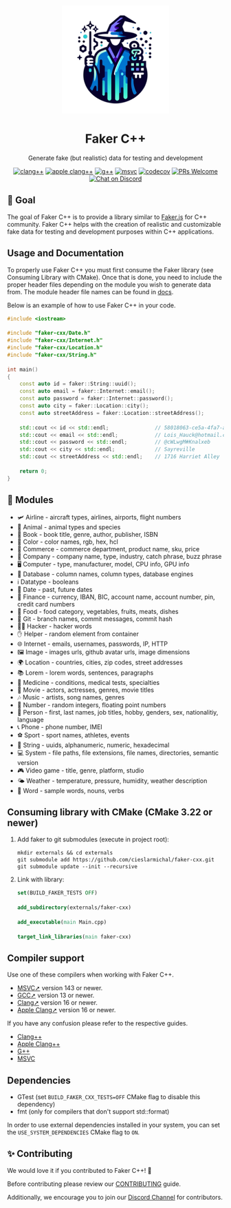 <div align="center">
  <img src="https://raw.githubusercontent.com/cieslarmichal/faker-cxx/main/docs/images/logo.png" width="250" alt="C++ Faker, a powerful tool for generating realistic and randomized fake data in C++ programming, enhancing data testing and development workflows"/>
  <h1>Faker C++</h1>
  <p>Generate fake (but realistic) data for testing and development</p>

[![clang++](https://github.com/cieslarmichal/faker-cxx/actions/workflows/linux-clang-build.yml/badge.svg?branch=main)](https://github.com/cieslarmichal/faker-cxx/actions/workflows/linux-clang-build.yml?query=branch%3Amain)
[![apple clang++](https://github.com/cieslarmichal/faker-cxx/actions/workflows/macos-clang-build.yml/badge.svg?branch=main)](https://github.com/cieslarmichal/faker-cxx/actions/workflows/macos-clang-build.yml?query=branch%3Amain)
[![g++](https://github.com/cieslarmichal/faker-cxx/actions/workflows/linux-gxx-build.yml/badge.svg?branch=main)](https://github.com/cieslarmichal/faker-cxx/actions/workflows/linux-gxx-build.yml?query=branch%3Amain)
[![msvc](https://github.com/cieslarmichal/faker-cxx/actions/workflows/windows-msvc-build.yml/badge.svg?branch=main)](https://github.com/cieslarmichal/faker-cxx/actions/workflows/windows-msvc-build.yml?query=branch%3Amain)
[![codecov](https://codecov.io/github/cieslarmichal/faker-cxx/branch/main/graph/badge.svg?token=0RTV4JFH2U)](https://codecov.io/github/cieslarmichal/faker-cxx)
[![PRs Welcome](https://img.shields.io/badge/PRs-welcome-brightgreen.svg?style=flat-square)](http://makeapullrequest.com)
[![Chat on Discord](https://img.shields.io/badge/chat-discord-blue?style=flat&logo=discord)](https://discord.gg/h2ur8H6mK6)
</div>

## 🎯 Goal

The goal of Faker C++ is to provide a library similar to [Faker.js](https://github.com/faker-js/faker) for C++ community. Faker C++ helps with the creation of realistic and customizable fake data for testing and development purposes within C++ applications.

## Usage and Documentation

To properly use Faker C++ you must first consume the Faker library (see Consuming Library with CMake).
Once that is done, you need to include the proper header files depending on the module you wish to generate data from. The module header file names can be found in [docs](https://cieslarmichal.github.io/faker-cxx).

Below is an example of how to use Faker C++ in your code.

```cpp
#include <iostream>

#include "faker-cxx/Date.h"
#include "faker-cxx/Internet.h"
#include "faker-cxx/Location.h"
#include "faker-cxx/String.h"

int main()
{
    const auto id = faker::String::uuid();
    const auto email = faker::Internet::email();
    const auto password = faker::Internet::password();
    const auto city = faker::Location::city();
    const auto streetAddress = faker::Location::streetAddress();

    std::cout << id << std::endl;               // 58018063-ce5a-4fa7-adfd-327eb2e2d9a5
    std::cout << email << std::endl;            // Lois_Hauck@hotmail.com
    std::cout << password << std::endl;         // @cWLwgM#Knalxeb
    std::cout << city << std::endl;             // Sayreville
    std::cout << streetAddress << std::endl;    // 1716 Harriet Alley

    return 0;
}
```

## 💎 Modules

- 🛩 Airline - aircraft types, airlines, airports, flight numbers
- 🐼 Animal - animal types and species
- 📖 Book - book title, genre, author, publisher, ISBN
- 🎨 Color - color names, rgb, hex, hcl
- 🛒 Commerce - commerce department, product name, sku, price
- 🏢 Company - company name, type, industry, catch phrase, buzz phrase
- 🖥️ Computer - type, manufacturer, model, CPU info, GPU info
- 💾 Database - column names, column types, database engines
- ℹ️ Datatype - booleans
- 📅 Date - past, future dates
- 🏦 Finance - currency, IBAN, BIC, account name, account number, pin, credit card numbers
- 🍝 Food - food category, vegetables, fruits, meats, dishes
- 📁 Git - branch names, commit messages, commit hash
- 👨‍💻 Hacker - hacker words
- ✋ Helper - random element from container
- 🌐 Internet - emails, usernames, passwords, IP, HTTP
- 🖼️ Image - images urls, github avatar urls, image dimensions
- 🌍 Location - countries, cities, zip codes, street addresses
- 📚 Lorem - lorem words, sentences, paragraphs
- 🏥 Medicine - conditions, medical tests, specialties
- 🎥 Movie - actors, actresses, genres, movie titles
- 🎶 Music - artists, song names, genres
- 🔢 Number - random integers, floating point numbers
- 🧑 Person - first, last names, job titles, hobby, genders, sex, nationalitiy, language
- 📞 Phone - phone number, IMEI
- ⚽ Sport - sport names, athletes, events
- 🔢 String - uuids, alphanumeric, numeric, hexadecimal
- 💻 System - file paths, file extensions, file names, directories, semantic version
- 🎮 Video game - title, genre, platform, studio
- 🌤️ Weather - temperature, pressure, humidity, weather description
- 💬 Word - sample words, nouns, verbs

## Consuming library with CMake (CMake 3.22 or newer)

1. Add faker to git submodules (execute in project root):

    ```
    mkdir externals && cd externals
    git submodule add https://github.com/cieslarmichal/faker-cxx.git
    git submodule update --init --recursive
    ```

2. Link with library:

    ```cmake
    set(BUILD_FAKER_TESTS OFF)

    add_subdirectory(externals/faker-cxx)

    add_executable(main Main.cpp)

    target_link_libraries(main faker-cxx)
    ```

## Compiler support

Use one of these compilers when working with Faker C++.

- [MSVC➚](https://en.wikipedia.org/wiki/Microsoft_Visual_Studio) version 143 or newer.
- [GCC➚](https://gcc.gnu.org/) version 13 or newer.
- [Clang➚](https://clang.llvm.org/) version 16 or newer.
- [Apple Clang➚](https://clang.llvm.org/) version 16 or newer.

If you have any confusion please refer to the respective guides.

- [Clang++](./docs/guides/clang-compilation-guide.md)
- [Apple Clang++](./docs/guides/apple-clang-compilation-guide.md)
- [G++](./docs/guides/gcc-compilation-guide.md)
- [MSVC](./docs/guides/msvc-compilation-guide.md)

## Dependencies

- GTest (set `BUILD_FAKER_CXX_TESTS=OFF` CMake flag to disable this dependency)
- fmt (only for compilers that don't support std::format)

In order to use external dependencies installed in your system, you can set the `USE_SYSTEM_DEPENDENCIES` CMake flag to `ON`.

## ✨ Contributing

We would love it if you contributed to Faker C++! 🚀

Before contributing please review our [CONTRIBUTING](https://github.com/cieslarmichal/faker-cxx/blob/main/CONTRIBUTING.md) guide.

Additionally, we encourage you to join our [Discord Channel](https://discord.gg/h2ur8H6mK6) for contributors.
